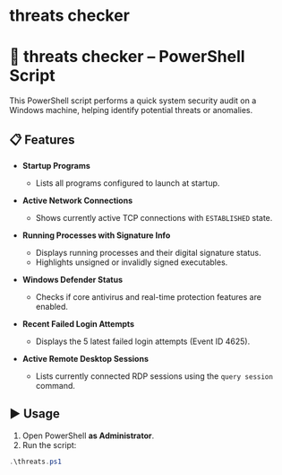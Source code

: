 # threats checker

# 🔐 threats checker – PowerShell Script

This PowerShell script performs a quick system security audit on a Windows machine, helping identify potential threats or anomalies.

## 📋 Features

- **Startup Programs**
  - Lists all programs configured to launch at startup.

- **Active Network Connections**
  - Shows currently active TCP connections with `ESTABLISHED` state.

- **Running Processes with Signature Info**
  - Displays running processes and their digital signature status.
  - Highlights unsigned or invalidly signed executables.

- **Windows Defender Status**
  - Checks if core antivirus and real-time protection features are enabled.

- **Recent Failed Login Attempts**
  - Displays the 5 latest failed login attempts (Event ID 4625).

- **Active Remote Desktop Sessions**
  - Lists currently connected RDP sessions using the `query session` command.

## ▶️ Usage

1. Open PowerShell **as Administrator**.
2. Run the script:

```powershell
.\threats.ps1